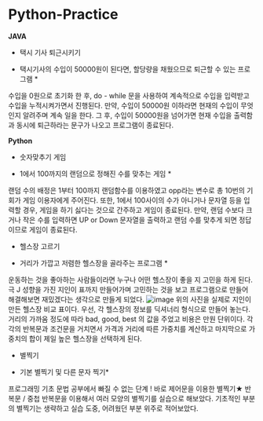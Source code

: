 # Python-Practice

**JAVA**

- 택시 기사 퇴근시키기 

* 택시기사의 수입이 50000원이 된다면, 할당량을 채웠으므로 퇴근할 수 있는 프로그램 *

수입을 0원으로 초기화 한 후, do - while 문을 사용하여 계속적으로 수입을 입력받고 수입을 누적시켜가면서 진행된다.
만약, 수입이 50000원 이하라면 현재의 수입이 무엇인지 알려주며 계속 일을 한다.
그 후, 수입이 50000원을 넘어가면 현재 수입을 출력함과 동시에 퇴근하라는 문구가 나오고 프로그램이 종료된다. 

**Python**

- 숫자맞추기 게임

* 1에서 100까지의 랜덤으로 정해진 수를 맞추는 게임 *

랜덤 수의 배정은 1부터 100까지 랜덤함수를 이용하였고 opp라는 변수로 총 10번의 기회가 게임 이용자에게 주어진다.
또한, 1에서 100사이의 수가 아니거나 문자열 등을 입력할 경우, 게임을 하기 싫다는 것으로 간주하고 게임이 종료된다.
만약, 랜덤 수보다 크거나 작은 수를 입력하면 UP or Down 문자열을 출력하고 랜덤 수를 맞추게 되면 정답이므로 게임이 종료된다.

- 헬스장 고르기

* 거리가 가깝고 저렴한 헬스장을 골라주는 프로그램 *

운동하는 것을 좋아하는 사람들이라면 누구나 어떤 헬스장이 좋을 지 고민을 하게 된다.
극 J 성향을 가진 지인이 표까지 만들어가며 고민하는 것을 보고 프로그램으로 만들어 해결해보면 재밌겠다는 생각으로 만들게 되었다.
![image](https://user-images.githubusercontent.com/117700630/210242854-72a908b6-4b64-4f2a-b171-51356cfabc6c.png)
위의 사진을 실제로 지인이 만든 헬스장 비교 표이다.
우선, 각 헬스장의 정보를 딕셔너리 형식으로 만들어 놓는다.
거리의 가까움 정도에 따라 bad, good, best 의 값을 주었고 비용은 만원 단위이다.
각각의 반복문과 조건문을 거치면서 가격과 거리에 따른 가중치를 계산하고
마지막으로 가중치의 합이 제일 높은 헬스장을 선택하게 된다.

- 별찍기

* 기본 별찍기 및 다른 문자 찍기*

프로그래밍 기초 문법 공부에서 빠질 수 없는 단계 !
바로 제어문을 이용한 별찍기★
반복문 / 중첩 반복문을 이용해서 여러 모양의 별찍기를 실습으로 해보았다.
기초적인 부분의 별찍기는 생략하고 실습 도중, 어려웠던 부분 위주로 적어보았다.

